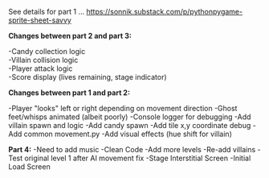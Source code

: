 See details for part 1 ... https://sonnik.substack.com/p/pythonpygame-sprite-sheet-savvy


**Changes between part 2 and part 3:**

-Candy collection logic  
-Villain collision logic  
-Player attack logic  
-Score display (lives remaining, stage indicator)

**Changes between part 1 and part 2:**

-Player "looks" left or right depending on movement direction
-Ghost feet/whisps animated (albeit poorly)
-Console logger for debugging
-Add villain spawn and logic
-Add candy spawn
-Add tile x,y coordinate debug
-Add common movement.py 
-Add visual effects (hue shift for villain)

**Part 4:**
-Need to add music
-Clean Code
-Add more levels
-Re-add villains
-Test original level 1 after AI movement fix
-Stage Interstitial Screen
-Initial Load Screen
